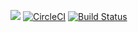 [![](https://jitpack.io/v/npatarino/wrench.svg)](https://jitpack.io/#npatarino/wrench)
[![CircleCI](https://circleci.com/gh/npatarino/wrench/tree/master.svg?style=svg)](https://circleci.com/gh/npatarino/wrench/tree/master)
[![Build Status](https://travis-ci.org/npatarino/wrench.svg?branch=master)](https://travis-ci.org/npatarino/wrench)

